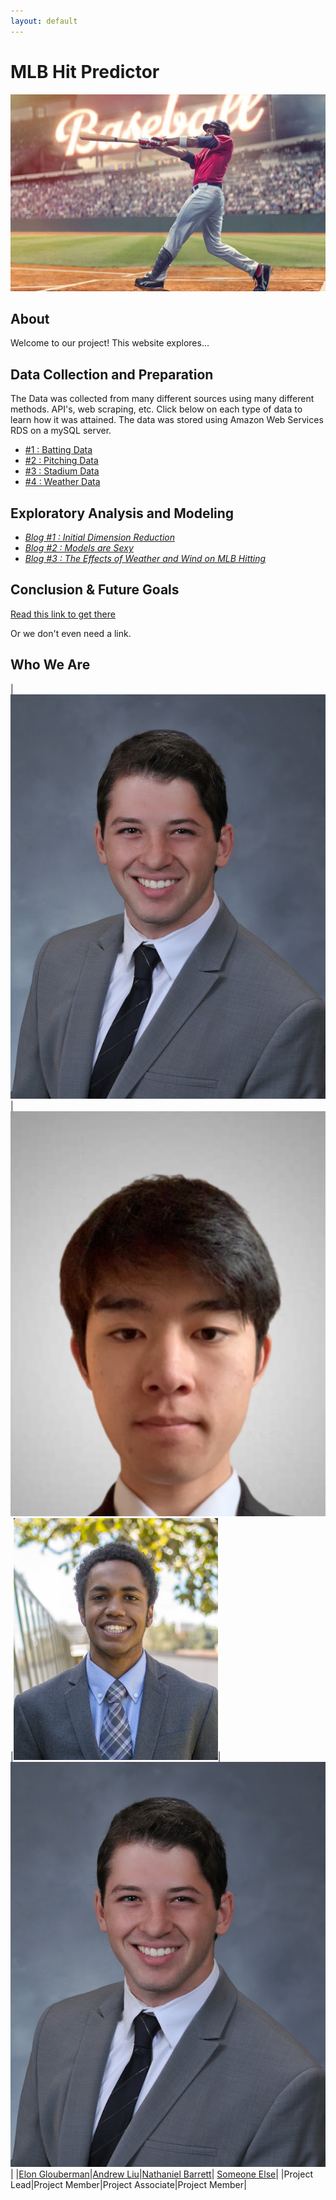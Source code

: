 ```yaml
---
layout: default
---
```

# MLB Hit Predictor

![home](./docs/images/home_image1.png "splash")

## About

Welcome to our project! This website explores...

## Data Collection and Preparation

The Data was collected from many different sources using many different methods. API's, web scraping, etc. Click below on each type of data to learn how it was attained. The data was stored using Amazon Web Services RDS on a mySQL server. 

* [#1 : Batting Data](./docs/batting.html)
* [#2 : Pitching Data](./docs/pitching.html)
* [#3 : Stadium Data](./docs/stadium.html)
* [#4 : Weather Data](./docs/weather.html)

## Exploratory Analysis and Modeling

* [*Blog  #1 : Initial Dimension Reduction*](./docs/blog1.html)
* [*Blog  #2 : Models are Sexy*](./docs/blog2.html)
* [*Blog  #3 : The Effects of Weather and Wind on MLB Hitting*](./docs/blog3.html)

## Conclusion & Future Goals

[Read this link to get there]()

Or we don't even need a link.

## Who We Are

|![Elon's photo](./docs/images/elon.jpg "home_photo")|![Andrew's photo](./docs/images/andrew.png "home_photo")|![nate's photo](./docs/images/nate.png "home_photo")|![Elon's photo](./docs/images/elon.jpg "home_photo")|
|[Elon Glouberman](./docs/bio.html#elon-glouberman)|[Andrew Liu](./docs/bio.html#andrew-liu)|[Nathaniel Barrett](./docs/bio.html#nathaniel-barrett)| [Someone Else](./docs/bio.html#ankush)|
|Project Lead|Project Member|Project Associate|Project Member|